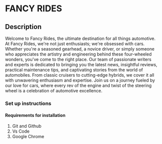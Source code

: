 # FANCY RIDES
## Description
Welcome to Fancy Rides, the ultimate destination for all things automotive. At Fancy Rides, we're not just enthusiasts; we're obsessed with cars. Whether you're a seasoned gearhead, a novice driver, or simply someone who appreciates the artistry and engineering behind these four-wheeled wonders, you've come to the right place. Our team of passionate writers and experts is dedicated to bringing you the latest news, insightful reviews, practical maintenance tips, and captivating stories from the world of automobiles. From classic cruisers to cutting-edge hybrids, we cover it all with unwavering enthusiasm and expertise. Join us on a journey fueled by our love for cars, where every rev of the engine and twist of the steering wheel is a celebration of automotive excellence.
### Set up instructions
#### Requirements for installation
1. Git and Github
2. Vs Code
3. Google Chrome

